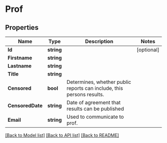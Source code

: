 # Prof

## Properties

Name | Type | Description | Notes
------------ | ------------- | ------------- | -------------
**Id** | **string** |  | [optional] 
**Firstname** | **string** |  | 
**Lastname** | **string** |  | 
**Title** | **string** |  | 
**Censored** | **bool** | Determines, whether public reports can include, this persons results. | 
**CensoredDate** | **string** | Date of agreement that results can be published | 
**Email** | **string** | Used to communicate to prof. | 

[[Back to Model list]](../README.md#documentation-for-models) [[Back to API list]](../README.md#documentation-for-api-endpoints) [[Back to README]](../README.md)


